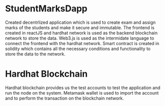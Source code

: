 # StudentMarksDapp

Created decentrlized application which is used to create exam and assign marks of the students and make it secure and immutable. The frontend is created in reactJS
and hardhat network is used as the backend blockchain network to store the data. Web3.js is used as the intermidate language to connect the frontend with the hardhat network.
Smart contract is created in solidity which contains all the necessary conditions and functionality to store the data to the network.


# Hardhat Blockchain

Hardhat blockchain provides us the test accounts to test the application and run the node on the system.
Metamask wallet is used to import the account and to perform the transaction on the blockchain network.
